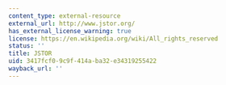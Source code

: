 ```yaml
---
content_type: external-resource
external_url: http://www.jstor.org/
has_external_license_warning: true
license: https://en.wikipedia.org/wiki/All_rights_reserved
status: ''
title: JSTOR
uid: 3417fcf0-9c9f-414a-ba32-e34319255422
wayback_url: ''
---
```

